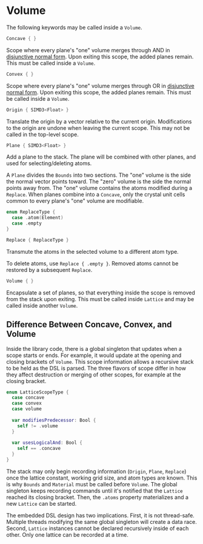# Volume

The following keywords may be called inside a `Volume`.

```swift
Concave { }
```

Scope where every plane's "one" volume merges through AND in [disjunctive normal form](https://en.wikipedia.org/wiki/Disjunctive_normal_form). Upon exiting this scope, the added planes remain. This must be called inside a `Volume`.

```swift
Convex { }
```

Scope where every plane's "one" volume merges through OR in [disjunctive normal form](https://en.wikipedia.org/wiki/Disjunctive_normal_form). Upon exiting this scope, the added planes remain. This must be called inside a `Volume`.

```swift
Origin { SIMD3<Float> }
```

Translate the origin by a vector relative to the current origin. Modifications to the origin are undone when leaving the current scope. This may not be called in the top-level scope.

```swift
Plane { SIMD3<Float> }
```

Add a plane to the stack. The plane will be combined with other planes, and used for selecting/deleting atoms.

A `Plane` divides the `Bounds` into two sections. The "one" volume is the side the normal vector points toward. The "zero" volume is the side the normal points away from. The "one" volume contains the atoms modified during a `Replace`. When planes combine into a `Concave`, only the crystal unit cells common to every plane's "one" volume are modifiable.

```swift
enum ReplaceType {
  case .atom(Element)
  case .empty
}

Replace { ReplaceType }
```

Transmute the atoms in the selected volume to a different atom type.

To delete atoms, use `Replace { .empty }`. Removed atoms cannot be restored by a subsequent `Replace`.

```swift
Volume { }
```

Encapsulate a set of planes, so that everything inside the scope is removed from the stack upon exiting. This must be called inside `Lattice` and may be called inside another `Volume`.

## Difference Between Concave, Convex, and Volume

Inside the library code, there is a global singleton that updates when a scope starts or ends. For example, it would update at the opening and closing brackets of `Volume`. This scope information allows a recursive stack to be held as the DSL is parsed. The three flavors of scope differ in how they affect destruction or merging of other scopes, for example at the closing bracket.

```swift
enum LatticeScopeType {
  case concave
  case convex
  case volume
  
  var modifiesPredecessor: Bool {
    self != .volume
  }
  
  var usesLogicalAnd: Bool {
    self == .concave
  }
}
```

The stack may only begin recording information (`Origin`, `Plane`, `Replace`) once the lattice constant, working grid size, and atom types are known. This is why `Bounds` and `Material` must be called before `Volume`. The global singleton keeps recording commands until it's notified that the `Lattice` reached its closing bracket. Then, the `.atoms` property materializes and a new `Lattice` can be started.

The embedded DSL design has two implications. First, it is not thread-safe. Multiple threads modifying the same global singleton will create a data race. Second, `Lattice` instances cannot be declared recursively inside of each other. Only one lattice can be recorded at a time.
